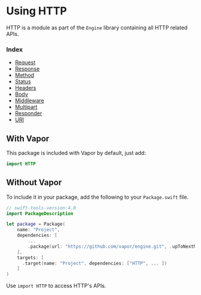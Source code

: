 # Using HTTP

HTTP is a module as part of the `Engine` library containing all HTTP related APIs.

### Index

- [Request](request.md)
- [Response](response.md)
- [Method](method.md)
- [Status](status.md)
- [Headers](headers.md)
- [Body](body.md)
- [Middleware](middleware.md)
- [Multipart](multipart.md)
- [Responder](responder.md)
- [URI](uri.md)

## With Vapor

This package is included with Vapor by default, just add:

```swift
import HTTP
```

## Without Vapor

To include it in your package, add the following to your `Package.swift` file.

```swift
// swift-tools-version:4.0
import PackageDescription

let package = Package(
    name: "Project",
    dependencies: [
        ...
        .package(url: "https://github.com/vapor/engine.git", .upToNextMajor(from: "3.0.0")),
    ],
    targets: [
      .target(name: "Project", dependencies: ["HTTP", ... ])
    ]
)
```

Use `import HTTP` to access HTTP's APIs.
